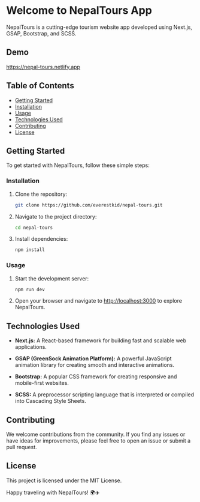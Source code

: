 # Welcome to NepalTours App

NepalTours is a cutting-edge tourism website app developed using Next.js, GSAP, Bootstrap, and SCSS.

## Demo
https://nepal-tours.netlify.app


## Table of Contents
- [Getting Started](#getting-started)
- [Installation](#installation)
- [Usage](#usage)
- [Technologies Used](#technologies-used)
- [Contributing](#contributing)
- [License](#license)


## Getting Started

To get started with NepalTours, follow these simple steps:

### Installation

1. Clone the repository:
   ```bash
   git clone https://github.com/everestkid/nepal-tours.git
   ```

2. Navigate to the project directory:
   ```bash
   cd nepal-tours
   ```

3. Install dependencies:
   ```bash
   npm install
   ```

### Usage

1. Start the development server:
   ```bash
   npm run dev
   ```

2. Open your browser and navigate to [http://localhost:3000](http://localhost:3000) to explore NepalTours.

## Technologies Used

- **Next.js:** A React-based framework for building fast and scalable web applications.
 
- **GSAP (GreenSock Animation Platform):** A powerful JavaScript animation library for creating smooth and interactive animations.

- **Bootstrap:** A popular CSS framework for creating responsive and mobile-first websites.

- **SCSS:** A preprocessor scripting language that is interpreted or compiled into Cascading Style Sheets.

## Contributing

We welcome contributions from the community. If you find any issues or have ideas for improvements, please feel free to open an issue or submit a pull request. 

## License

This project is licensed under the MIT License.

Happy traveling with NepalTours! 🌍✈️
